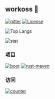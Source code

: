 ## workoss 👋

<!--

**Here are some ideas to get you started:**

🙋‍♀️ A short introduction - what is your organization all about?
🌈 Contribution guidelines - how can the community get involved?
👩‍💻 Useful resources - where can the community find your docs? Is there anything else the community should know?
🍿 Fun facts - what does your team eat for breakfast?
🧙 Remember, you can do mighty things with the power of [Markdown](https://docs.github.com/github/writing-on-github/getting-started-with-writing-and-formatting-on-github/basic-writing-and-formatting-syntax)
-->
[![gitter](https://badges.gitter.im/workoss/community.svg)](https://gitter.im/workoss/boot?utm_source=badge&utm_medium=badge&utm_campaign=pr-badge)
[![License](https://img.shields.io/badge/license-Apache%202-4EB1BA.svg)](https://www.apache.org/licenses/LICENSE-2.0.html)

![Top Langs](https://github-readme-stats.vercel.app/api/top-langs/?username=ossworker&show_icons=true&icon_color=CE1D2D&text_color=718096&bg_color=ffffff&hide_title=[]&layout=compact&card_width=400)

![stat](https://github-readme-stats.vercel.app/api?username=ossworker&show_icons=true&icon_color=CE1D2D&text_color=718096&bg_color=ffffff&card_width=400)

### 项目

[![boot](https://github-readme-stats.vercel.app/api/pin/?username=ossworker&repo=boot&card_width=300)](https://github.com/workoss/boot)
[![rust-maven](https://github-readme-stats.vercel.app/api/pin/?username=ossworker&repo=rust-maven&card_width=300)](https://github.com/workoss/rust-maven)


### 访问
[![counter](https://profile-counter.glitch.me/workoss/count.svg)](https://github.com/workoss)






